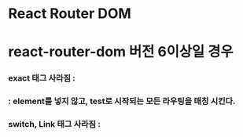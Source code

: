 # React Router DOM

# react-router-dom 버전 6이상일 경우

### exact 태그 사라짐 : 
### <Route path="test/*"> : element를 넣지 않고, test로 시작되는 모든 라우팅을 매칭 시킨다.

### switch, Link 태그 사라짐 : 